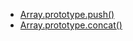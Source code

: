 - [Array.prototype.push()](https://developer.mozilla.org/en-US/docs/Web/JavaScript/Reference/Global_Objects/Array/push)
- [Array.prototype.concat()](https://developer.mozilla.org/en-US/docs/Web/JavaScript/Reference/Global_Objects/Array/concat)
